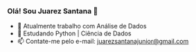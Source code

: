 ### Olá! Sou Juarez Santana 👋

- 🔭 Atualmente trabalho com Análise de Dados
- 🌱 Estudando Python | Ciência de Dados
- 📫 Contate-me pelo e-mail: juarezsantanajunior@gmail.com

